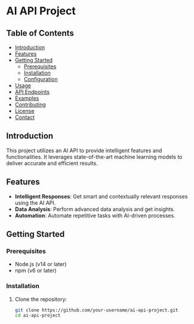 # AI API Project

## Table of Contents
- [Introduction](#introduction)
- [Features](#features)
- [Getting Started](#getting-started)
  - [Prerequisites](#prerequisites)
  - [Installation](#installation)
  - [Configuration](#configuration)
- [Usage](#usage)
- [API Endpoints](#api-endpoints)
- [Examples](#examples)
- [Contributing](#contributing)
- [License](#license)
- [Contact](#contact)

## Introduction
This project utilizes an AI API to provide intelligent features and functionalities. It leverages state-of-the-art machine learning models to deliver accurate and efficient results.

## Features
- **Intelligent Responses**: Get smart and contextually relevant responses using the AI API.
- **Data Analysis**: Perform advanced data analysis and get insights.
- **Automation**: Automate repetitive tasks with AI-driven processes.

## Getting Started

### Prerequisites
- Node.js (v14 or later)
- npm (v6 or later)

### Installation
1. Clone the repository:
   ```sh
   git clone https://github.com/your-username/ai-api-project.git
   cd ai-api-project
